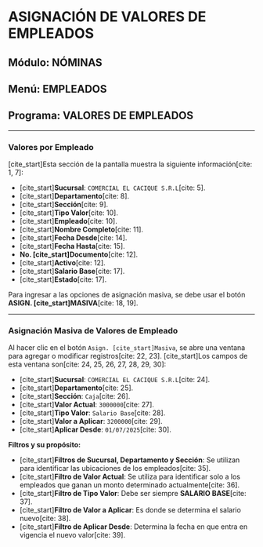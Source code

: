 # ASIGNACIÓN DE VALORES DE EMPLEADOS

## Módulo: NÓMINAS

## Menú: EMPLEADOS

## Programa: VALORES DE EMPLEADOS

---

### Valores por Empleado

[cite_start]Esta sección de la pantalla muestra la siguiente información[cite: 1, 7]:

* [cite_start]**Sucursal**: `COMERCIAL EL CACIQUE S.R.L`[cite: 5].
* [cite_start]**Departamento**[cite: 8].
* [cite_start]**Sección**[cite: 9].
* [cite_start]**Tipo Valor**[cite: 10].
* [cite_start]**Empleado**[cite: 10].
* [cite_start]**Nombre Completo**[cite: 11].
* [cite_start]**Fecha Desde**[cite: 14].
* [cite_start]**Fecha Hasta**[cite: 15].
* **No. [cite_start]Documento**[cite: 12].
* [cite_start]**Activo**[cite: 12].
* [cite_start]**Salario Base**[cite: 17].
* [cite_start]**Estado**[cite: 17].

Para ingresar a las opciones de asignación masiva, se debe usar el botón **ASIGN. [cite_start]MASIVA**[cite: 18, 19].

---

### Asignación Masiva de Valores de Empleado

Al hacer clic en el botón `Asign. [cite_start]Masiva`, se abre una ventana para agregar o modificar registros[cite: 22, 23]. [cite_start]Los campos de esta ventana son[cite: 24, 25, 26, 27, 28, 29, 30]:

* [cite_start]**Sucursal**: `COMERCIAL EL CACIQUE S.R.L`[cite: 24].
* [cite_start]**Departamento**[cite: 25].
* [cite_start]**Sección**: `Caja`[cite: 26].
* [cite_start]**Valor Actual**: `3000000`[cite: 27].
* [cite_start]**Tipo Valor**: `Salario Base`[cite: 28].
* [cite_start]**Valor a Aplicar**: `3200000`[cite: 29].
* [cite_start]**Aplicar Desde**: `01/07/2025`[cite: 30].

**Filtros y su propósito:**

* [cite_start]**Filtros de Sucursal, Departamento y Sección**: Se utilizan para identificar las ubicaciones de los empleados[cite: 35].
* [cite_start]**Filtro de Valor Actual**: Se utiliza para identificar solo a los empleados que ganan un monto determinado actualmente[cite: 36].
* [cite_start]**Filtro de Tipo Valor**: Debe ser siempre **SALARIO BASE**[cite: 37].
* [cite_start]**Filtro de Valor a Aplicar**: Es donde se determina el salario nuevo[cite: 38].
* [cite_start]**Filtro de Aplicar Desde**: Determina la fecha en que entra en vigencia el nuevo valor[cite: 39].